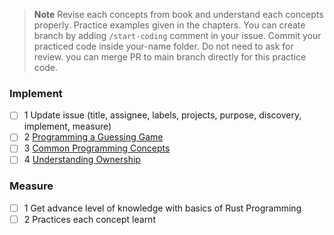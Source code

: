 > **Note**
Revise each concepts from book and understand each concepts properly.
Practice examples given in the chapters.
You can create branch by adding `/start-coding` comment in your issue.
Commit your practiced code inside your-name folder.
Do not need to ask for review. you can merge PR to main branch directly for this practice code.

### Implement
- [ ] 1 Update issue (title, assignee, labels, projects, purpose, discovery, implement, measure)
- [ ] 2 [Programming a Guessing Game](https://doc.rust-lang.org/book/ch02-00-guessing-game-tutorial.html#programming-a-guessing-game)
- [ ] 3 [Common Programming Concepts](https://doc.rust-lang.org/book/ch03-00-common-programming-concepts.html#common-programming-concepts)
- [ ] 4 [Understanding Ownership](https://doc.rust-lang.org/book/ch04-00-understanding-ownership.html#understanding-ownership)

### Measure
- [ ] 1 Get advance level of knowledge with basics of Rust Programming
- [ ] 2 Practices each concept learnt

<!-- Duration: 3d -->